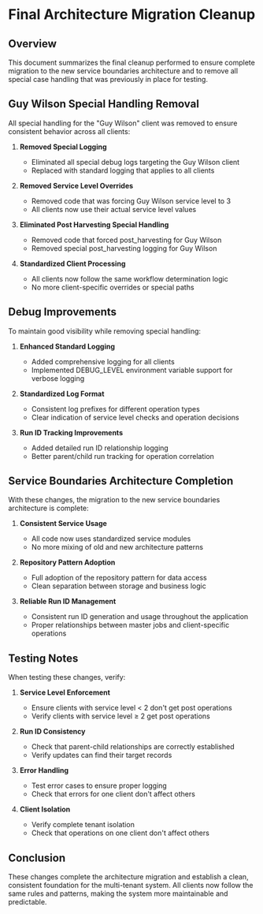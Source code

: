 # Final Architecture Migration Cleanup

## Overview

This document summarizes the final cleanup performed to ensure complete migration to the new service boundaries architecture and to remove all special case handling that was previously in place for testing.

## Guy Wilson Special Handling Removal

All special handling for the "Guy Wilson" client was removed to ensure consistent behavior across all clients:

1. **Removed Special Logging**
   - Eliminated all special debug logs targeting the Guy Wilson client
   - Replaced with standard logging that applies to all clients

2. **Removed Service Level Overrides**
   - Removed code that was forcing Guy Wilson service level to 3
   - All clients now use their actual service level values

3. **Eliminated Post Harvesting Special Handling**
   - Removed code that forced post_harvesting for Guy Wilson
   - Removed special post_harvesting logging for Guy Wilson

4. **Standardized Client Processing**
   - All clients now follow the same workflow determination logic
   - No more client-specific overrides or special paths

## Debug Improvements

To maintain good visibility while removing special handling:

1. **Enhanced Standard Logging**
   - Added comprehensive logging for all clients
   - Implemented DEBUG_LEVEL environment variable support for verbose logging

2. **Standardized Log Format**
   - Consistent log prefixes for different operation types
   - Clear indication of service level checks and operation decisions

3. **Run ID Tracking Improvements**
   - Added detailed run ID relationship logging
   - Better parent/child run tracking for operation correlation

## Service Boundaries Architecture Completion

With these changes, the migration to the new service boundaries architecture is complete:

1. **Consistent Service Usage**
   - All code now uses standardized service modules
   - No more mixing of old and new architecture patterns

2. **Repository Pattern Adoption**
   - Full adoption of the repository pattern for data access
   - Clean separation between storage and business logic

3. **Reliable Run ID Management**
   - Consistent run ID generation and usage throughout the application
   - Proper relationships between master jobs and client-specific operations

## Testing Notes

When testing these changes, verify:

1. **Service Level Enforcement**
   - Ensure clients with service level < 2 don't get post operations
   - Verify clients with service level ≥ 2 get post operations

2. **Run ID Consistency**
   - Check that parent-child relationships are correctly established
   - Verify updates can find their target records

3. **Error Handling**
   - Test error cases to ensure proper logging
   - Check that errors for one client don't affect others

4. **Client Isolation**
   - Verify complete tenant isolation
   - Check that operations on one client don't affect others

## Conclusion

These changes complete the architecture migration and establish a clean, consistent foundation for the multi-tenant system. All clients now follow the same rules and patterns, making the system more maintainable and predictable.